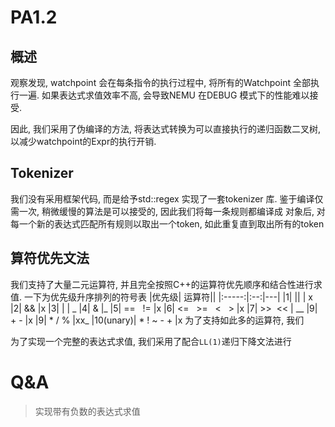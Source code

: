 # PA1.2
## 概述
观察发现, watchpoint 会在每条指令的执行过程中, 将所有的Watchpoint 全部执行一遍. 
如果表达式求值效率不高, 会导致NEMU 在DEBUG 模式下的性能难以接受. 

因此, 我们采用了伪编译的方法, 将表达式转换为可以直接执行的递归函数二叉树, 
以减少watchpoint的Expr的执行开销. 

## Tokenizer
我们没有采用框架代码, 而是给予std::regex 实现了一套tokenizer 库. 
鉴于编译仅需一次, 稍微缓慢的算法是可以接受的, 因此我们将每一条规则都编译成
对象后, 对每一个新的表达式匹配所有规则以取出一个token, 如此重复直到取出所有的token

## 算符优先文法
我们支持了大量二元运算符, 并且完全按照C++的运算符优先顺序和结合性进行求值. 
一下为优先级升序排列的符号表
|优先级| 运算符||
|:-----:|:--:|---|
|1| \|\| | x
|2| &&  |x
|3| \| | _
|4| & |_
|5| == &nbsp;&nbsp;!= |x
|6| <= &nbsp;&nbsp;>= &nbsp;&nbsp;< &nbsp;&nbsp;> |x
|7| >>&nbsp;&nbsp;<< | __
|9| + - |x
|9| * / % |xx_
|10(unary)| * ! ~ - + |x
为了支持如此多的运算符, 我们

为了实现一个完整的表达式求值, 我们采用了配合`LL(1)`递归下降文法进行

# Q&A
> 实现带有负数的表达式求值